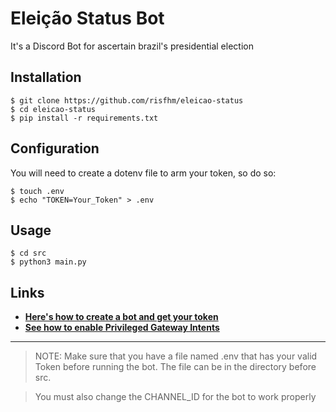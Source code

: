 # Eleição Status Bot

It's a Discord Bot for ascertain brazil's presidential election 

## Installation

```shell
$ git clone https://github.com/risfhm/eleicao-status
$ cd eleicao-status
$ pip install -r requirements.txt
```

## Configuration

You will need to create a dotenv file to arm your token, so do so:

```shell
$ touch .env
$ echo "TOKEN=Your_Token" > .env
```

## Usage

```shell
$ cd src
$ python3 main.py
```

## Links

- **[Here's how to create a bot and get your token](https://discordpy.readthedocs.io/en/stable/discord.html)**
- **[See how to enable Privileged Gateway Intents](https://discordpy.readthedocs.io/en/stable/intents.html)**

---

> NOTE: Make sure that you have a file named .env that has your valid Token before running the bot. The file can be in the directory before src.

> You must also change the CHANNEL_ID for the bot to work properly

